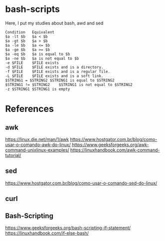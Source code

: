 # bash-scripts

Here, I put my studies about bash, awd and sed

```
Condition	Equivalent
$a -lt $b	$a < $b
$a -gt $b	$a > $b
$a -le $b	$a <= $b
$a -ge $b	$a >= $b
$a -eq $b	$a is equal to $b
$a -ne $b	$a is not equal to $b
-e $FILE	$FILE exists
-d $FILE	$FILE exists and is a directory.
-f $FILE	$FILE exists and is a regular file.
-L $FILE	$FILE exists and is a soft link.
$STRING1 = $STRING2	$STRING1 is equal to $STRING2
$STRING1 != $STRING2	$STRING1 is not equal to $STRING2
-z $STRING1	$STRING1 is empty
```
# References

## awk
https://linux.die.net/man/1/awk
https://www.hostgator.com.br/blog/como-usar-o-comando-awk-do-linux/
https://www.geeksforgeeks.org/awk-command-unixlinux-examples/
https://linuxhandbook.com/awk-command-tutorial/


## sed
https://www.hostgator.com.br/blog/como-usar-o-comando-sed-do-linux/

## curl

## Bash-Scripting 
https://www.geeksforgeeks.org/bash-scripting-if-statement/
https://linuxhandbook.com/if-else-bash/



